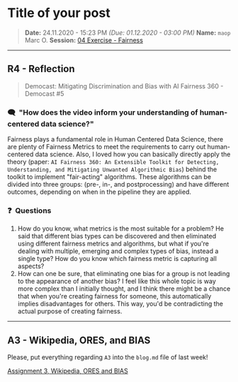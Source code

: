 # Title of your post
> **Date:** 24.11.2020 - 15:23 PM *(Due: 01.12.2020 - 03:00 PM)*
> **Name:** `maop` Marc O.
> **Session:** [04 Exercise - Fairness](https://github.com/FUB-HCC/hcds-winter-2020/wiki/04_exercise)   
----

## R4 - Reflection
> Democast: Mitigating Discrimination and Bias with AI Fairness 360 - Democast #5

### 🗨️&nbsp; "How does the video inform your understanding of human-centered data science?"  
Fairness plays a fundamental role in Human Centered Data Science, there are plenty of Fairness Metrics to meet the requirements to carry out human-centered data science. Also, I loved how you can basically directly apply the theory (paper: `AI Fairness 360: An Extensible Toolkit for Detecting, Understanding, and Mitigating Unwanted Algorithmic Bias`) behind the toolkit to implement "fair-acting" algorithms. These algorithms can be divided into three groups: (pre-, in-, and postprocessing) and have different outcomes, depending on when in the pipeline they are applied.

### ❓&nbsp; Questions
1. How do you know, what metrics is the most suitable for a problem? He said that different bias types can be discovered and then eliminated using different fairness metrics and algorithms, but what if you're dealing with multiple, emerging and complex types of bias, instead a single type? How do you know which fairness metric is capturing all aspects?
1. How can one be sure, that eliminating one bias for a group is not leading to the appearance of another bias? I feel like this whole topic is way more complex than I initially thought, and I think there might be a chance that when you're creating fairness for someone, this automatically implies disadvantages for others. This way, you'd be contradicting the actual purpose of creating fairness.

***

## A3 - Wikipedia, ORES, and BIAS
Please, put everything regarding `A3` into the `blog.md` file of last week!

[Assignment 3, Wikipedia, ORES and BIAS](https://github.com/mvrcx/A3-hcds-hcc-bias)
